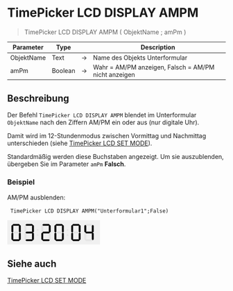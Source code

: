 # TimePicker LCD DISPLAY AMPM

> TimePicker LCD DISPLAY AMPM ( ObjektName ; amPm )

| Parameter | Type |     | Description |
| --- | --- | --- | --- |
| ObjektName | Text | → | Name des Objekts Unterformular |
| amPm | Boolean | → | Wahr = AM/PM anzeigen, Falsch = AM/PM nicht anzeigen |

## Beschreibung

Der Befehl `TimePicker LCD DISPLAY AMPM` blendet im Unterformular `ObjektName` nach den Ziffern AM/PM ein oder aus (nur digitale Uhr).

Damit wird im 12-Stundenmodus zwischen Vormittag und Nachmittag unterschieden (siehe [TimePicker LCD SET MODE](TimePicker%20LCD%20SET%20MODE.md)).

Standardmäßig werden diese Buchstaben angezeigt. Um sie auszublenden, übergeben Sie im Parameter `amPm` **Falsch**.

### Beispiel  

AM/PM ausblenden:

```4d
 TimePicker LCD DISPLAY AMPM("Unterformular1";False)
```

![](../images/pict1239891.fr.png)

## Siehe auch

[TimePicker LCD SET MODE](TimePicker%20LCD%20SET%20MODE.md)
